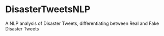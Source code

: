 # DisasterTweetsNLP
A NLP analysis of Disaster Tweets, differentiating between Real and Fake Disaster Tweets
